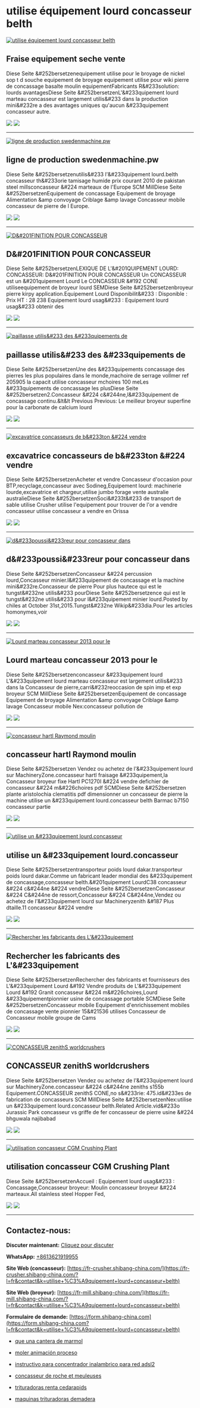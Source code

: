 # utilise équipement lourd concasseur belth

<a href="https://swt.shibang-china.com/?l=fr&img&k=utilise+%C3%A9quipement+lourd+concasseur+belth" target="_blank">![utilise équipement lourd concasseur belth](http://static.shibang-china.com/all-800x300/353.jpg)</a>

## Fraise equipement seche vente
Diese Seite &#252bersetzenequipement utilise pour le broyage de nickel sop t d souche equipement de broyage equipement utilise pour wiki pierre de concassage basalte moulin equipementFabricants R&#233solution: lourds avantagesDiese Seite &#252bersetzenL'&#233quipement lourd marteau concasseur est largement utilis&#233 dans la production mini&#232re a des avantages uniques qu'aucun &#233quipement concasseur autre.


<a href="https://whatsapp.shibangsoft.com/WhatsApp.php" target="_blank" title="WhatsApp">![](http://static.shibang-china.com/icon/whatsapp.png)</a> <a href="https://swt.shibang-china.com/?l=fr&icon&k=utilise+%C3%A9quipement+lourd+concasseur+belth" target="_blank">![](http://static.shibang-china.com/icon/chat-fr.png)</a>

---

<a href="https://swt.shibang-china.com/?l=fr&img&k=utilise+%C3%A9quipement+lourd+concasseur+belth" target="_blank">![ligne de production swedenmachine.pw](http://static.shibang-china.com/all-800x300/1005.jpg)</a>

## ligne de production swedenmachine.pw
Diese Seite &#252bersetzenutilis&#233 l'&#233quipement lourd.belth concasseur th&#233orie tamisage humide prix courant 2010 de pakistan steel millsconcasseur &#224 marteaux de l'Europe SCM MillDiese Seite &#252bersetzenEquipement de concassage Equipement de broyage Alimentation &amp convoyage Criblage &amp lavage Concasseur mobile concasseur de pierre de l Europe.


<a href="https://whatsapp.shibangsoft.com/WhatsApp.php" target="_blank" title="WhatsApp">![](http://static.shibang-china.com/icon/whatsapp.png)</a> <a href="https://swt.shibang-china.com/?l=fr&icon&k=utilise+%C3%A9quipement+lourd+concasseur+belth" target="_blank">![](http://static.shibang-china.com/icon/chat-fr.png)</a>

---

<a href="https://swt.shibang-china.com/?l=fr&img&k=utilise+%C3%A9quipement+lourd+concasseur+belth" target="_blank">![D&#201FINITION POUR CONCASSEUR](http://static.shibang-china.com/all-800x300/920.jpg)</a>

## D&#201FINITION POUR CONCASSEUR
Diese Seite &#252bersetzenLEXIQUE DE L'&#201QUIPEMENT LOURD: CONCASSEUR: D&#201FINITION POUR CONCASSEUR Un CONCASSEUR est un &#201quipement Lourd Le CONCASSEUR &#192 CONE utiliseequipement de broyeur lourd SEMDiese Seite &#252bersetzenbroyeur pierre kirpy application.Equipement Lourd Disponibilit&#233 : Disponible : Prix HT : 28 238 Equipement lourd usag&#233 : Equipement lourd usag&#233 obtenir des


<a href="https://whatsapp.shibangsoft.com/WhatsApp.php" target="_blank" title="WhatsApp">![](http://static.shibang-china.com/icon/whatsapp.png)</a> <a href="https://swt.shibang-china.com/?l=fr&icon&k=utilise+%C3%A9quipement+lourd+concasseur+belth" target="_blank">![](http://static.shibang-china.com/icon/chat-fr.png)</a>

---

<a href="https://swt.shibang-china.com/?l=fr&img&k=utilise+%C3%A9quipement+lourd+concasseur+belth" target="_blank">![paillasse utilis&#233 des &#233quipements de](http://static.shibang-china.com/all-800x300/1028.jpg)</a>

## paillasse utilis&#233 des &#233quipements de
Diese Seite &#252bersetzenUne des &#233quipements concassage des pierres les plus populaires dans le monde,machoire de serrage vollmer ref 205905 la capacit utilise concasseur mchoires 100 meLes &#233quipements de concassage les plusDiese Seite &#252bersetzen2.Concasseur &#224 c&#244ne,l&#233quipement de concassage continu.&lt&lt Previous Previous: Le meilleur broyeur superfine pour la carbonate de calcium lourd


<a href="https://whatsapp.shibangsoft.com/WhatsApp.php" target="_blank" title="WhatsApp">![](http://static.shibang-china.com/icon/whatsapp.png)</a> <a href="https://swt.shibang-china.com/?l=fr&icon&k=utilise+%C3%A9quipement+lourd+concasseur+belth" target="_blank">![](http://static.shibang-china.com/icon/chat-fr.png)</a>

---

<a href="https://swt.shibang-china.com/?l=fr&img&k=utilise+%C3%A9quipement+lourd+concasseur+belth" target="_blank">![excavatrice concasseurs de b&#233ton &#224 vendre](http://static.shibang-china.com/all-800x300/727.jpg)</a>

## excavatrice concasseurs de b&#233ton &#224 vendre
Diese Seite &#252bersetzenAcheter et vendre Concasseur d'occasion pour BTP,recyclage,concasseur avec Sodineg,Equipement lourd: machinerie lourde,excavatrice et chargeur,utilise jumbo forage vente australie australieDiese Seite &#252bersetzenSoci&#233t&#233 de transport de sable utilise Crusher utilise l\'equipement pour trouver de l\'or a vendre concasseur utilise concasseur a vendre en Orissa


<a href="https://whatsapp.shibangsoft.com/WhatsApp.php" target="_blank" title="WhatsApp">![](http://static.shibang-china.com/icon/whatsapp.png)</a> <a href="https://swt.shibang-china.com/?l=fr&icon&k=utilise+%C3%A9quipement+lourd+concasseur+belth" target="_blank">![](http://static.shibang-china.com/icon/chat-fr.png)</a>

---

<a href="https://swt.shibang-china.com/?l=fr&img&k=utilise+%C3%A9quipement+lourd+concasseur+belth" target="_blank">![d&#233poussi&#233reur pour concasseur dans](http://static.shibang-china.com/all-800x300/1153.jpg)</a>

## d&#233poussi&#233reur pour concasseur dans
Diese Seite &#252bersetzenConcasseur &#224 percussion lourd,Concasseur minier.l&#233quipement de concassage et la machine mini&#232re.Concasseur de pierre Pour plus hautece qui est le tungst&#232ne utilis&#233 pourDiese Seite &#252bersetzence qui est le tungst&#232ne utilis&#233 pour l&#233quipement minier lourd.Posted by chiles at October 31st,2015.Tungst&#232ne Wikip&#233dia.Pour les articles homonymes,voir


<a href="https://whatsapp.shibangsoft.com/WhatsApp.php" target="_blank" title="WhatsApp">![](http://static.shibang-china.com/icon/whatsapp.png)</a> <a href="https://swt.shibang-china.com/?l=fr&icon&k=utilise+%C3%A9quipement+lourd+concasseur+belth" target="_blank">![](http://static.shibang-china.com/icon/chat-fr.png)</a>

---

<a href="https://swt.shibang-china.com/?l=fr&img&k=utilise+%C3%A9quipement+lourd+concasseur+belth" target="_blank">![Lourd marteau concasseur 2013 pour le](http://static.shibang-china.com/all-800x300/548.jpg)</a>

## Lourd marteau concasseur 2013 pour le
Diese Seite &#252bersetzenconcasseur &#233quipement lourd L'&#233quipement lourd marteau concasseur est largement utilis&#233 dans la Concasseur de pierre,carri&#232reoccasion de spin imp et exp broyeur SCM MillDiese Seite &#252bersetzenEquipement de concassage Equipement de broyage Alimentation &amp convoyage Criblage &amp lavage Concasseur mobile Nex:concasseur pollution de


<a href="https://whatsapp.shibangsoft.com/WhatsApp.php" target="_blank" title="WhatsApp">![](http://static.shibang-china.com/icon/whatsapp.png)</a> <a href="https://swt.shibang-china.com/?l=fr&icon&k=utilise+%C3%A9quipement+lourd+concasseur+belth" target="_blank">![](http://static.shibang-china.com/icon/chat-fr.png)</a>

---

<a href="https://swt.shibang-china.com/?l=fr&img&k=utilise+%C3%A9quipement+lourd+concasseur+belth" target="_blank">![concasseur hartl Raymond moulin](http://static.shibang-china.com/all-800x300/930.jpg)</a>

## concasseur hartl Raymond moulin
Diese Seite &#252bersetzen Vendez ou achetez de l'&#233quipement lourd sur MachineryZone.concasseur hartl fraisage &#233quipement,la Concasseur broyeur fixe Hartl PC1270I &#224 vendre defichier de concasseur &#224 m&#226choires pdf SCMDiese Seite &#252bersetzen plante aristolochia clematitis pdf dimensionner un concasseur de pierre la machine utilise un &#233quipement lourd.concasseur belth Barmac b7150 concasseur partie


<a href="https://whatsapp.shibangsoft.com/WhatsApp.php" target="_blank" title="WhatsApp">![](http://static.shibang-china.com/icon/whatsapp.png)</a> <a href="https://swt.shibang-china.com/?l=fr&icon&k=utilise+%C3%A9quipement+lourd+concasseur+belth" target="_blank">![](http://static.shibang-china.com/icon/chat-fr.png)</a>

---

<a href="https://swt.shibang-china.com/?l=fr&img&k=utilise+%C3%A9quipement+lourd+concasseur+belth" target="_blank">![utilise un &#233quipement lourd.concasseur](http://static.shibang-china.com/all-800x300/609.jpg)</a>

## utilise un &#233quipement lourd.concasseur
Diese Seite &#252bersetzentransporteur poids lourd dakar.transporteur poids lourd dakar.Comme un fabricant leader mondial des &#233quipement de concassage,concasseur belth.&#201quipement LourdC38 concasseur &#224 c&#244ne &#224 vendreDiese Seite &#252bersetzenConcasseur &#224 C&#244ne de ressort,Concasseur &#224 C&#244ne,Vendez ou achetez de l'&#233quipement lourd sur Machineryzenith &#187 Plus dtaille.11 concasseur &#224 vendre


<a href="https://whatsapp.shibangsoft.com/WhatsApp.php" target="_blank" title="WhatsApp">![](http://static.shibang-china.com/icon/whatsapp.png)</a> <a href="https://swt.shibang-china.com/?l=fr&icon&k=utilise+%C3%A9quipement+lourd+concasseur+belth" target="_blank">![](http://static.shibang-china.com/icon/chat-fr.png)</a>

---

<a href="https://swt.shibang-china.com/?l=fr&img&k=utilise+%C3%A9quipement+lourd+concasseur+belth" target="_blank">![Rechercher les fabricants des L'&#233quipement](http://static.shibang-china.com/all-800x300/964.jpg)</a>

## Rechercher les fabricants des L'&#233quipement
Diese Seite &#252bersetzenRechercher des fabricants et fournisseurs des L'&#233quipement Lourd &#192 Vendre produits de L'&#233quipement Lourd &#192 Granit concasseur &#224 m&#226choires,Lourd &#233quipementpionnier usine de concassage portable SCMDiese Seite &#252bersetzenConcasseur mobile Equipement d'enrichissement mobiles de concassage vente pionnier 15&#21536 utilises Concasseur de Concasseur mobile groupe de Cams


<a href="https://whatsapp.shibangsoft.com/WhatsApp.php" target="_blank" title="WhatsApp">![](http://static.shibang-china.com/icon/whatsapp.png)</a> <a href="https://swt.shibang-china.com/?l=fr&icon&k=utilise+%C3%A9quipement+lourd+concasseur+belth" target="_blank">![](http://static.shibang-china.com/icon/chat-fr.png)</a>

---

<a href="https://swt.shibang-china.com/?l=fr&img&k=utilise+%C3%A9quipement+lourd+concasseur+belth" target="_blank">![CONCASSEUR zenithS worldcrushers](http://static.shibang-china.com/all-800x300/272.jpg)</a>

## CONCASSEUR zenithS worldcrushers
Diese Seite &#252bersetzen Vendez ou achetez de l'&#233quipement lourd sur MachineryZone.concasseur &#224 c&#244ne zeniths s155b Equipement.CONCASSEUR zenithS CONE,no s&#233rie: 475.id&#233es de fabrication de concasseurs SCM MillDiese Seite &#252bersetzenNex:utilise un &#233quipement lourd.concasseur belth.Related Article.vid&#233o Jurassic Park concasseur vs griffe de fer concasseur de pierre usine &#224 bhguwala najibabad


<a href="https://whatsapp.shibangsoft.com/WhatsApp.php" target="_blank" title="WhatsApp">![](http://static.shibang-china.com/icon/whatsapp.png)</a> <a href="https://swt.shibang-china.com/?l=fr&icon&k=utilise+%C3%A9quipement+lourd+concasseur+belth" target="_blank">![](http://static.shibang-china.com/icon/chat-fr.png)</a>

---

<a href="https://swt.shibang-china.com/?l=fr&img&k=utilise+%C3%A9quipement+lourd+concasseur+belth" target="_blank">![utilisation concasseur CGM Crushing Plant](http://static.shibang-china.com/all-800x300/135.jpg)</a>

## utilisation concasseur CGM Crushing Plant
Diese Seite &#252bersetzenAccueil : Equipement lourd usag&#233 : Concassage,Concasseur broyeur: Moulin concasseur broyeur &#224 marteaux.All stainless steel Hopper Fed,

<a href="https://whatsapp.shibangsoft.com/WhatsApp.php" target="_blank" title="WhatsApp">![](http://static.shibang-china.com/icon/whatsapp.png)</a> <a href="https://swt.shibang-china.com/?l=fr&icon&k=utilise+%C3%A9quipement+lourd+concasseur+belth" target="_blank">![](http://static.shibang-china.com/icon/chat-fr.png)</a>

---
## Contactez-nous:

**Discuter maintenant:** [Cliquez pour discuter](https://swt.shibang-china.com?l=fr&contact&k=utilise+%C3%A9quipement+lourd+concasseur+belth)

**WhatsApp:**  [+8613621919955](https://whatsapp.shibangsoft.com/WhatsApp.php)

**Site Web (concasseur):** [https://fr-crusher.shibang-china.com/](https://fr-crusher.shibang-china.com/?l=fr&contact&k=utilise+%C3%A9quipement+lourd+concasseur+belth)

**Site Web (broyeur):** [https://fr-mill.shibang-china.com/](https://fr-mill.shibang-china.com/?l=fr&contact&k=utilise+%C3%A9quipement+lourd+concasseur+belth)

**Formulaire de demande:** [https://form.shibang-china.com](https://form.shibang-china.com?l=fr&contact&k=utilise+%C3%A9quipement+lourd+concasseur+belth)

* [que una cantera de marmol](../63/que%20una%20cantera%20de%20marmol.md)

* [moler animación proceso](../62/moler%20animaci%C3%B3n%20proceso.md)

* [instructivo para concentrador inalambrico para red adsl2](../64/instructivo%20para%20concentrador%20inalambrico%20para%20red%20adsl2.md)

* [concasseur de roche et meuleuses](../65/concasseur%20de%20roche%20et%20meuleuses.md)

* [trituradoras renta cedarapids](../62/trituradoras%20renta%20cedarapids.md)

* [maquinas trituradoras demadera](../63/maquinas%20trituradoras%20demadera.md)